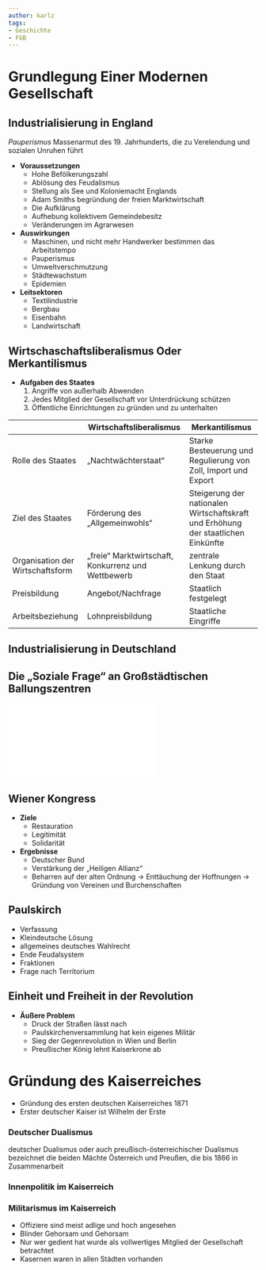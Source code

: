 ```yaml
---
author: karlz
tags:
- Geschichte
- FGB
---
```


# Grundlegung Einer Modernen Gesellschaft

## Industrialisierung in England

*Pauperismus* Massenarmut des 19. Jahrhunderts, die zu Verelendung und sozialen Unruhen führt

- **Voraussetzungen**
	- Hohe Befölkerungszahl
	- Ablösung des Feudalismus
	- Stellung als See und Koloniemacht Englands
	- Adam Smiths begründung der freien Marktwirtschaft
	- Die Aufklärung
	- Aufhebung kollektivem Gemeindebesitz
	- Veränderungen im Agrarwesen
- **Auswirkungen**
	- Maschinen, und nicht mehr Handwerker bestimmen das Arbeitstempo
	- Pauperismus
	- Umweltverschmutzung
	- Städtewachstum
	- Epidemien
- **Leitsektoren**
	- Textilindustrie
	- Bergbau
	- Eisenbahn
	- Landwirtschaft

## Wirtschaschaftsliberalismus Oder Merkantilismus

- **Aufgaben des Staates**
	1. Angriffe von außerhalb Abwenden
	1. Jedes Mitglied der Gesellschaft vor Unterdrückung schützen
	1. Öffentliche Einrichtungen zu gründen und zu unterhalten

|                                  | Wirtschaftsliberalismus                            | Merkantilismus                                                                    |
| -------------------------------- | -------------------------------------------------- | --------------------------------------------------------------------------------- |
| Rolle des Staates                | „Nachtwächterstaat“                                | Starke Besteuerung und Regulierung von Zoll, Import und Export                    |
| Ziel des Staates                 | Förderung des „Allgemeinwohls“                     | Steigerung der nationalen Wirtschaftskraft und Erhöhung der staatlichen Einkünfte |
| Organisation der Wirtschaftsform | „freie“ Marktwirtschaft, Konkurrenz und Wettbewerb | zentrale Lenkung durch den Staat                                                  |
| Preisbildung                     | Angebot/Nachfrage                                  | Staatlich festgelegt                                                              |
| Arbeitsbeziehung                 | Lohnpreisbildung                                   | Staatliche Eingriffe                                                              |

## Industrialisierung in Deutschland

## Die „Soziale Frage“ an Großstädtischen Ballungszentren

![Mann der Arbeit aufgewacht - AB2 - Schüler](Working%20Materials/Industiraliesierung/Mann%20der%20Arbeit%20aufgewacht%20-%20AB2%20-%20Schüler.pdf)

## Wiener Kongress

- **Ziele**
	- Restauration
	- Legitimität
	- Solidarität
- **Ergebnisse**
	- Deutscher Bund
	- Verstärkung der „Heiligen Allianz“
	- Beharren auf der alten Ordnung → Enttäuchung der Hoffnungen → Gründung von Vereinen und Burchenschaften

## Paulskirch

- Verfassung
- Kleindeutsche Lösung
- allgemeines deutsches Wahlrecht
- Ende Feudalsystem
- Fraktionen
- Frage nach Territorium

## Einheit und Freiheit in der Revolution

- **Äußere Problem**
	- Druck der Straßen lässt nach
	- Paulskirchenversammlung hat kein eigenes Militär
	- Sieg der Gegenrevolution in Wien und Berlin
	- Preußischer König lehnt Kaiserkrone ab

# Gründung des Kaiserreiches

- Gründung des ersten deutschen Kaiserreiches 1871
- Erster deutscher Kaiser ist Wilhelm der Erste

### Deutscher Dualismus

deutscher Dualismus oder auch preußisch-österreichischer Dualismus bezeichnet die beiden Mächte Österreich und Preußen, die bis 1866 in Zusammenarbeit

### Innenpolitik im Kaiserreich

### Militarismus im Kaiserreich

- Offiziere sind meist adlige und hoch angesehen
- Blinder Gehorsam und Gehorsam
- Nur wer gedient hat wurde als vollwertiges Mitglied der Gesellschaft betrachtet
- Kasernen waren in allen Städten vorhanden